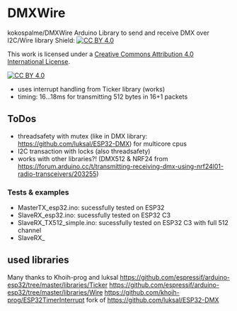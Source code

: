 # DMXWire
kokospalme/DMXWire
Arduino Library to send and receive DMX over I2C/Wire library
Shield: [![CC BY 4.0][cc-by-shield]][cc-by]

This work is licensed under a
[Creative Commons Attribution 4.0 International License][cc-by].

[![CC BY 4.0][cc-by-image]][cc-by]

[cc-by]: http://creativecommons.org/licenses/by/4.0/
[cc-by-image]: https://i.creativecommons.org/l/by/4.0/88x31.png
[cc-by-shield]: https://img.shields.io/badge/License-CC%20BY%204.0-lightgrey.svg

* uses interrupt handling from Ticker library (works)
* timing: 16...18ms for transmitting 512 bytes in 16+1 packets

## ToDos
* threadsafety with mutex (like in DMX library: https://github.com/luksal/ESP32-DMX) for multicore cpus
* I2C transaction with locks (also threadsafety)
* works with other libraries?! (DMX512 & NRF24 from https://forum.arduino.cc/t/transmitting-receiving-dmx-using-nrf24l01-radio-transceivers/203255)

### Tests & examples
* MasterTX_esp32.ino: sucessfully tested on ESP32 
* SlaveRX_esp32.ino: sucessfully tested on ESP32 C3
* SlaveRX_TX512_simple.ino: sucessfully tested on ESP32 C3 with full 512 channel
* SlaveRX_

## used libraries
Many thanks to Khoih-prog and luksal
https://github.com/espressif/arduino-esp32/tree/master/libraries/Ticker
https://github.com/espressif/arduino-esp32/tree/master/libraries/Wire
https://github.com/khoih-prog/ESP32TimerInterrupt
fork of https://github.com/luksal/ESP32-DMX

